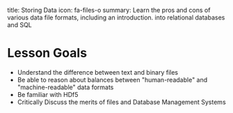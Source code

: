 title: Storing Data
icon: fa-files-o
summary: Learn the pros and cons of various data file formats, including an introduction. into relational databases and SQL


# Lesson Goals

  - Understand the difference between text and binary files
  - Be able to reason about balances between "human-readable" and "machine-readable" data formats
  - Be familiar with HDf5
  - Critically Discuss the merits of files and Database Management Systems